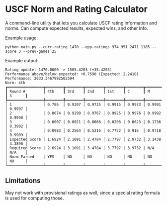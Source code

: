 # USCF Norm and Rating Calculator

A command-line utility that lets you calculate USCF rating information and norms. Can compute expected results, expected wins, and other info. 

Example usage:
```
python main.py --curr-rating 1470 --opp-ratings 974 951 2471 1185 --score 3 --prev-games 25
```
Example output:

```
Rating update: 1470.0000 -> 1505.4203 (+35.4203)
Performance above/below expected: +0.7590 (Expected: 2.2410)
Performance: 2033.3467992502594
Norm: 4th
┏━━━━━━━━━━━━━━━━┳━━━━━━━━┳━━━━━━━━┳━━━━━━━━┳━━━━━━━━┳━━━━━━━━┳━━━━━━━━┳━━━━━━━━┓
┃ Round #        ┃ 4th    ┃ 3rd    ┃ 2nd    ┃ 1st    ┃ C      ┃ M      ┃ S      ┃
┡━━━━━━━━━━━━━━━━╇━━━━━━━━╇━━━━━━━━╇━━━━━━━━╇━━━━━━━━╇━━━━━━━━╇━━━━━━━━╇━━━━━━━━┩
│ 1              │ 0.786  │ 0.9207 │ 0.9735 │ 0.9915 │ 0.9973 │ 0.9991 │ 0.9997 │
│ 2              │ 0.8074 │ 0.9299 │ 0.9767 │ 0.9925 │ 0.9976 │ 0.9992 │ 0.9998 │
│ 3              │ 0.0007 │ 0.0021 │ 0.0066 │ 0.0206 │ 0.0623 │ 0.1736 │ 0.3992 │
│ 4              │ 0.0983 │ 0.2564 │ 0.5216 │ 0.7752 │ 0.916  │ 0.9718 │ 0.9909 │
│ Expected Score │ 1.6924 │ 2.1091 │ 2.4784 │ 2.7797 │ 2.9732 │ 3.1438 │ 3.3896 │
│ Required Score │ 2.6924 │ 3.1091 │ 3.4784 │ 3.7797 │ 3.9732 │ N/A    │ N/A    │
│ Norm Earned    │ YES    │ NO     │ NO     │ NO     │ NO     │ NO     │ NO     │
└────────────────┴────────┴────────┴────────┴────────┴────────┴────────┴────────┘
```

## Limitations

May not work with provisional ratings as well, since a special rating formula is used for computing those.  


